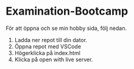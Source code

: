 # Examination-Bootcamp

För att öppna och se min hobby sida, följ nedan.

1. Ladda ner repot till din dator.
2. Öppna repot med VSCode
3. Högerklicka på index.html
4. Klicka på open with live server.